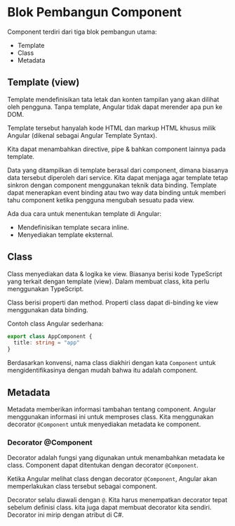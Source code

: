 # Blok Pembangun Component

Component terdiri dari tiga blok pembangun utama:

- Template
- Class
- Metadata

## Template (view)

Template mendefinisikan tata letak dan konten tampilan yang akan dilihat oleh pengguna. Tanpa template,  Angular tidak dapat merender apa pun ke DOM.

Template tersebut hanyalah kode HTML dan markup HTML khusus milik Angular (dikenal sebagai Angular Template Syntax).

Kita dapat menambahkan directive, pipe & bahkan component lainnya pada template.

Data yang ditampilkan di template berasal dari component, dimana biasanya data tersebut diperoleh dari service. Kita dapat menjaga agar template tetap sinkron dengan component menggunakan teknik data binding. Template dapat menerapkan event binding atau two way data binding untuk memberi tahu component ketika pengguna mengubah sesuatu pada view.

Ada dua cara untuk menentukan template di Angular:

- Mendefinisikan template secara inline.
- Menyediakan template eksternal.

## Class

Class menyediakan data & logika ke view. Biasanya berisi kode TypeScript yang terkait dengan template (view). Dalam membuat class, kita perlu menggunakan TypeScript.

Class berisi properti dan method. Properti class dapat di-binding ke view menggunakan data binding.

Contoh class Angular sederhana:

```ts
export class AppComponent {
  title: string = "app"
}
```

Berdasarkan konvensi, nama class diakhiri dengan kata `Component` untuk mengidentifikasinya dengan mudah bahwa itu adalah component.

## Metadata

Metadata memberikan informasi tambahan tentang component. Angular menggunakan informasi ini untuk memproses class. Kita menggunakan decorator `@Component` untuk menyediakan metadata ke component.

### Decorator @Component

Decorator adalah fungsi yang digunakan untuk menambahkan metadata ke class. Component dapat ditentukan dengan decorator `@Component`.

Ketika Angular melihat class dengan decorator `@Component`, Angular akan memperlakukan class tersebut sebagai component.

Decorator selalu diawali dengan `@`. Kita harus menempatkan decorator tepat sebelum definisi class. kita juga dapat membuat decorator kita sendiri. Decorator ini mirip dengan atribut di C#.

